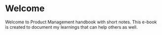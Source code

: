 # Welcome

Welcome to Product Management handbook with short notes. This e-book is created to document my learnings that can help others as well.



```{tableofcontents}
```
